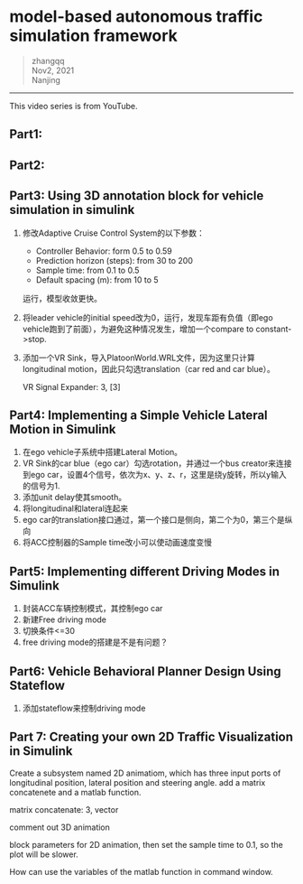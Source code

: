 # model-based autonomous traffic simulation framework

>zhangqq  
>Nov2, 2021  
>Nanjing
---

This video series is from YouTube.

## Part1: 
## Part2: 
## Part3: Using 3D annotation block for vehicle simulation in simulink
1. 修改Adaptive Cruise Control System的以下参数：
    - Controller Behavior: form 0.5 to 0.59
    - Prediction horizon (steps): from 30 to 200
    - Sample time: from 0.1 to 0.5
    - Default spacing (m): from 10 to 5

    运行，模型收敛更快。

2. 将leader vehicle的initial speed改为0，运行，发现车距有负值（即ego vehicle跑到了前面），为避免这种情况发生，增加一个compare to constant->stop.

3. 添加一个VR Sink，导入PlatoonWorld.WRL文件，因为这里只计算longitudinal motion，因此只勾选translation（car red and car blue）。

    VR Signal Expander: 3, \[3]
    
    
## Part4: Implementing a Simple Vehicle Lateral Motion in Simulink
1. 在ego vehicle子系统中搭建Lateral Motion。
2. VR Sink的car blue（ego car）勾选rotation，并通过一个bus creator来连接到ego car，设置4个信号，依次为x、y、z、r，这里是绕y旋转，所以y输入的信号为1.
3. 添加unit delay使其smooth。
4. 将longitudinal和lateral连起来
5. ego car的translation接口通过，第一个接口是侧向，第二个为0，第三个是纵向
6. 将ACC控制器的Sample time改小可以使动画速度变慢


## Part5: Implementing different Driving Modes in Simulink
1. 封装ACC车辆控制模式，其控制ego car
2. 新建Free driving mode
3. 切换条件<=30
4. free driving mode的搭建是不是有问题？

## Part6: Vehicle Behavioral Planner Design Using Stateflow
1. 添加stateflow来控制driving mode

## Part 7: Creating your own 2D Traffic Visualization in Simulink
Create a subsystem named 2D animatiom, which has three input ports of longitudinal position, lateral position and steering angle. add a matrix concatenete and a matlab function.

matrix concatenate: 3, vector

comment out 3D animation

block parameters for 2D animation, then set the sample time to 0.1, so the plot will be slower.

How can use the variables of the matlab function in command window.


